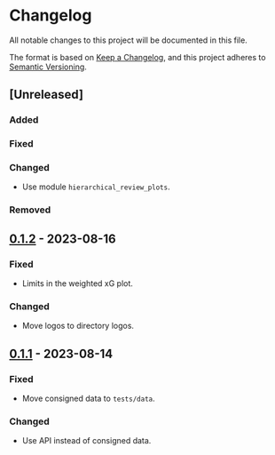 # Changelog

All notable changes to this project will be documented in this file.

The format is based on [Keep a Changelog](https://keepachangelog.com/en/1.0.0/),
and this project adheres to [Semantic Versioning](https://semver.org/spec/v2.0.0.html).

## [Unreleased]

### Added

### Fixed

### Changed

- Use module `hierarchical_review_plots`.

### Removed

## [0.1.2] - 2023-08-16

### Fixed

- Limits in the weighted xG plot.

### Changed

- Move logos to directory logos.

## [0.1.1] - 2023-08-14

### Fixed

- Move consigned data to `tests/data`.

### Changed

- Use API instead of consigned data.

[0.1.2]: https://github.com/niesfutbol/statified/compare/v0.1.1...v0.1.2
[0.1.1]: https://github.com/niesfutbol/statified/compare/v0.1.0...v0.1.1

